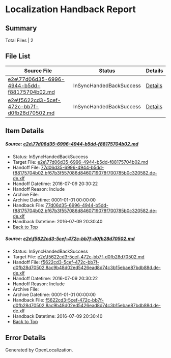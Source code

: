 # <a name='report-top'></a> Localization Handback Report

## Summary
 Total Files | 2

## File List
 Source File | Status | Details 
 ----------- | ------ | ------- 
 [e2e\77d06d35-6996-4944-b5dd-f88175704b02.md](https://github.com/OpenLocalizationTestOrg/oltest/blob/6bb225fb09a056d8180076c076e8a2c270ae002c/e2e/77d06d35-6996-4944-b5dd-f88175704b02.md) | InSyncHandedBackSuccess | [Details](#6f97bb40a03249795c2ebe9e2a998bb45f321c113)
 [e2e\f5622cd3-5cef-472c-bb7f-d0fb28d70502.md](https://github.com/OpenLocalizationTestOrg/oltest/blob/6bb225fb09a056d8180076c076e8a2c270ae002c/e2e/f5622cd3-5cef-472c-bb7f-d0fb28d70502.md) | InSyncHandedBackSuccess | [Details](#5baa2abde9bea1b0d28e84815ed5534dde8891fd4)

## Item Details
##### <a name='6f97bb40a03249795c2ebe9e2a998bb45f321c113'></a> Source: [e2e\77d06d35-6996-4944-b5dd-f88175704b02.md](https://github.com/OpenLocalizationTestOrg/oltest/blob/6bb225fb09a056d8180076c076e8a2c270ae002c/e2e/77d06d35-6996-4944-b5dd-f88175704b02.md)
* Status: InSyncHandedBackSuccess
* Target File: [e2e\77d06d35-6996-4944-b5dd-f88175704b02.md](https://github.com/OpenLocalizationTestOrg/oltest-dede-fly/blob/beeafcdb916d430d5289447bf9f33e347111fb9c/e2e/77d06d35-6996-4944-b5dd-f88175704b02.md)
* Handoff File: [77d06d35-6996-4944-b5dd-f88175704b02.bf67b3f557086d8460719078f700785b0c320582.de-de.xlf](https://github.com/OpenLocalizationTestOrg/olhandoff-e2e/blob/4a91d64afd7a328eff849e49cc8bf1dfc242f8e6/ol-handoff/OpenLocalizationTestOrg/oltest-dede-fly/ci/ht/77d06d35-6996-4944-b5dd-f88175704b02.bf67b3f557086d8460719078f700785b0c320582.de-de.xlf)
* Handoff Datetime: 2016-07-09 20:30:22
* Handoff Reason: Include
* Archive File: 
* Archive Datetime: 0001-01-01 00:00:00
* Handback File: [77d06d35-6996-4944-b5dd-f88175704b02.bf67b3f557086d8460719078f700785b0c320582.de-de.xlf](https://github.com/OpenLocalizationTestOrg/olhandback-e2e/blob/a53076db0655130f57c245b438ad7060c24a5f5d/ol-handback/OpenLocalizationTestOrg/oltest-dede-fly/ci/ht/77d06d35-6996-4944-b5dd-f88175704b02.bf67b3f557086d8460719078f700785b0c320582.de-de.xlf)
* Handback Datetime: 2016-07-09 20:30:40
* [Back to Top](#report-top)

##### <a name='5baa2abde9bea1b0d28e84815ed5534dde8891fd4'></a> Source: [e2e\f5622cd3-5cef-472c-bb7f-d0fb28d70502.md](https://github.com/OpenLocalizationTestOrg/oltest/blob/6bb225fb09a056d8180076c076e8a2c270ae002c/e2e/f5622cd3-5cef-472c-bb7f-d0fb28d70502.md)
* Status: InSyncHandedBackSuccess
* Target File: [e2e\f5622cd3-5cef-472c-bb7f-d0fb28d70502.md](https://github.com/OpenLocalizationTestOrg/oltest-dede-fly/blob/beeafcdb916d430d5289447bf9f33e347111fb9c/e2e/f5622cd3-5cef-472c-bb7f-d0fb28d70502.md)
* Handoff File: [f5622cd3-5cef-472c-bb7f-d0fb28d70502.8ac9b48d02ed5426ead8d74c3b15ebae87bdb88d.de-de.xlf](https://github.com/OpenLocalizationTestOrg/olhandoff-e2e/blob/4a91d64afd7a328eff849e49cc8bf1dfc242f8e6/ol-handoff/OpenLocalizationTestOrg/oltest-dede-fly/ci/ht/f5622cd3-5cef-472c-bb7f-d0fb28d70502.8ac9b48d02ed5426ead8d74c3b15ebae87bdb88d.de-de.xlf)
* Handoff Datetime: 2016-07-09 20:30:22
* Handoff Reason: Include
* Archive File: 
* Archive Datetime: 0001-01-01 00:00:00
* Handback File: [f5622cd3-5cef-472c-bb7f-d0fb28d70502.8ac9b48d02ed5426ead8d74c3b15ebae87bdb88d.de-de.xlf](https://github.com/OpenLocalizationTestOrg/olhandback-e2e/blob/a53076db0655130f57c245b438ad7060c24a5f5d/ol-handback/OpenLocalizationTestOrg/oltest-dede-fly/ci/ht/f5622cd3-5cef-472c-bb7f-d0fb28d70502.8ac9b48d02ed5426ead8d74c3b15ebae87bdb88d.de-de.xlf)
* Handback Datetime: 2016-07-09 20:30:40
* [Back to Top](#report-top)


## Error Details

Generated by OpenLocalization.
